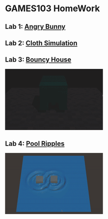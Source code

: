 # GAMES103 HomeWork

## Lab 1: [Angry Bunny](./HW1/)

## Lab 2: [Cloth Simulation](./HW2/)

## Lab 3: [Bouncy House](./HW3/)

![](./HW3/result.gif)

## Lab 4: [Pool Ripples](./HW4/)

![](./HW4/result.gif)
